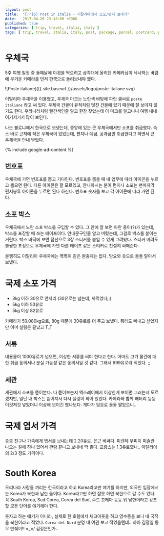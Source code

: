 ```yaml
---
layout: post
title:  "[Trip] Post in Italia - 이탈리아에서 소포/편지 보내기"
date:   2017-04-26 23:18:00 +0900
published: true
categories: [ trip, travel, italia, italy ]
tags: [ trip, travel, italia, italy, post, package, parcel, postcard, poste italiane ]
---
```


# 우체국

5주 여행 일정 중 둘째날에 야경을 찍으려고 삼각대에 올리던 카메라님이 낙사하는 바람에 무거운 카메라를 먼저 한쿡으로 돌려보내야 했다.

![Poste italiane]({{ site.baseurl }}/assets/logo/poste-italiane.svg)

이탈리아 우체국을 이용했고, 우체국 마크는 노란색 바탕에 파란 글씨로 `poste italiane` 라고 써 있다. 우체국 건물이 유적처럼 멋진 건물에 있기 때문에 잘 보이지 않기도 한다. 우리나라처럼 빨간색인줄 알고 한참 찾았는데 이 마크를 알고나니 여행 내내 여기저기서 많이 보인다.

나는 볼로냐에서 한국으로 보냈는데, 중앙에 있는 큰 우체국에서만 소포를 취급했다. 숙소 바로 근처에 작은 우체국이 있었는데, 편지나 예금, 공과금만 취급한다고 하면서 큰 우체국을 안내 받았다.

{% include google-ad-content %}

## 번호표

우체국에 가면 번호표를 뽑고 기다린다. 번호표를 뽑을 때 내 업무에 따라 아이콘을 누르고 뽑으면 된다. 다른 아이콘은 잘 모르겠고, 안내하시는 분이 편지나 소포는 맨마지막 편지봉투 아이콘을 누르면 된다 하신다. 번호표 숫자를 보고 각 아이콘에 따라 가면 된다.

## 소포 박스

우체국에서 노란 소포 박스를 구입할 수 있다. 그 안에 잘 보면 파란 종이(?)가 있는데, 박스를 포장할 때 쓰는 테이프이다. 안내문구인줄 알고 버렸는데, 그걸로 박스를 붙이는거란다. 박스 바닥에 보면 점선으로 3장 스티커를 붙일 수 있게 그려놨다. 스티커 버려도 불쌍한 표정으로 우체국에 가면 다른 테이프 같은 스티커로 친절히 싸매준다.

불행히도 이탈리아 우체국에는 뽁뽁이 같은 완충제는 없다. 담요와 옷으로 돌돌 말아서 보냈다.

# 국제 소포 가격

- 3kg 이하 30유로 언저리 (30유로는 넘는데, 까먹었다;;)
- 5kg 이하 53유로
- 5kg 이상 82유로

카메라가 50.080kg으로, 80g 때문에 30유로를 더 주고 보냈다. 뭐라도 빼내고 싶었지만 이미 실링은 끝났고 T_T

## 서류

내용물이 1000유로가 넘으면, 이상한 서류를 써야 한다고 한다. 아마도 고가 물건에 대한 취급 동의서나 분실 가능성 같은 동의서일 것 같다. 그래서 999유로라 적었다. ;;

## 세관

세관에서 소포를 뜯어본다. 다 뜯어보는지 엑스레이에서 이상한게 보이면 그러는지 모르겠지만, 일단 내 박스는 뜯어져서 다시 실링이 되어 있었다. 카메라와 함께 배터리 등등 이것저것 넣었더니 이상해 보이긴 했나보다. 게다가 담요로 돌돌 말았으니..

# 국제 엽서 가격

종종 친구나 가족에게 엽서를 보내는데 2.20유로. 은근 비싸다.
피렌체 우피치 미술관 나오는 길에 하나 있어서 관람 끝나고 보내네 딱 좋다.
프랑스는 1.3유로였나.. 이탈리아의 2/3 정도 가격이다.

# South Korea

우리나라 사람들 끼리는 한국이라고 하고 Korea라고만 얘기를 하지만, 외국인 입장에서는 Korea가 북한과 남한 둘이다. Korea라고만 하면 잘못 하면 북한으로 갈 수도 있다. 꼭 South Korea, Sud Corea, Corea del Sud, 수드 꼬레아 등등 뭐 남한이라고 강조할 모든 단어를 얘기해야 한다.

웃자고 하는 얘기가 아니라, 실제로 한 호텔에서 체크아웃을 하고 영수증을 보니 내 국적을 북한이라고 적었다. `Corea del Nord` 분명 내 여권 보고 적었을텐데.. 하아 김정일 동무 만쉐이!! =_=/ 김정은인가..
